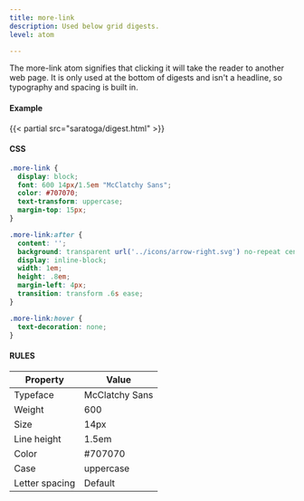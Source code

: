 ```yaml
---
title: more-link
description: Used below grid digests.
level: atom

---
```

The more-link atom signifies that clicking it will take the reader to another web page. It is only used at the bottom of digests and isn't a headline, so typography and spacing is built in.

#### Example
<div class="example">
  {{< partial src="saratoga/digest.html" >}}
</div>

#### CSS
```css
.more-link {
  display: block;
  font: 600 14px/1.5em "McClatchy Sans";
  color: #707070;
  text-transform: uppercase;
  margin-top: 15px;
}

.more-link:after {
  content: '';
  background: transparent url('../icons/arrow-right.svg') no-repeat center;
  display: inline-block;
  width: 1em;
  height: .8em;
  margin-left: 4px;
  transition: transform .6s ease;
}

.more-link:hover {
  text-decoration: none;
}
```

#### RULES

Property | Value
--- | ---
Typeface | McClatchy Sans
Weight | 600
Size | 14px
Line height | 1.5em
Color | #707070
Case | uppercase
Letter spacing | Default
